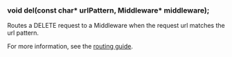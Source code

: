 <h3 id='router.del'>void del(const char* urlPattern, Middleware* middleware);</h3>

Routes a DELETE request to a Middleware when the request url matches the url pattern.

For more information, see the [routing guide](/guide/routing.html).
